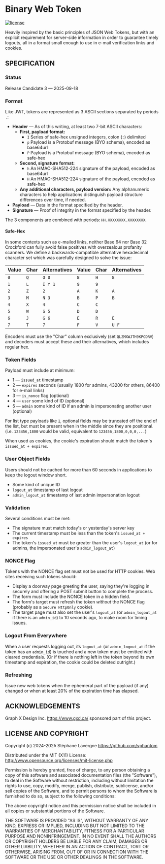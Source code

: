 # Binary Web Token

[![license](https://img.shields.io/github/license/vphantom/bwt.svg?style=plastic)]()

<!-- [![GitHub release](https://img.shields.io/github/release/vphantom/bwt.svg?style=plastic)]() -->

Heavily inspired by the basic principles of JSON Web Tokens, but with an explicit requirement for server-side information in order to guarantee timely logouts, all in a format small enough to use in e-mail verification links and cookies.

## SPECIFICATION

### Status

Release Candidate 3 — 2025-09-18

### Format

Like JWT, tokens are represented as 3 ASCII sections separated by periods `.`:

* **Header** — As of this writing, at least two 7-bit ASCII characters:
  * **First, payload format:**
    * `I` Series of safe-hex unsigned integers, colon (`:`) delimited
    * `p` Payload is a Protobuf message (BYO schema), encoded as base64url
    * `P` Payload is a Protobuf message (BYO schema), encoded as safe-hex
  * **Second, signature format:**
    * `h` An HMAC-SHA512-224 signature of the payload, encoded as base64url
    * `H` An HMAC-SHA512-224 signature of the payload, encoded as safe-hex
  * **Any additional characters, payload version:** Any alphanumeric characters to help applications distinguish payload structure differences over time, if needed.
* **Payload** — Data in the format specified by the header.
* **Signature** — Proof of integrity in the format specified by the header.

The 3 components are combined with periods: `HH.XXXXXXXX.XXXXXXXX`.

#### Safe-Hex

In some contexts such as e-mailed links, neither Base 64 nor Base 32 Crockford can fully avoid false positives with overzealous profanity scanners.  We define a backwards-compatible alternative hexadecimal character set which was carefully designed to solve the issue:

| Value | Char | Alternatives | Value | Char | Alternatives |
| ----- | ---- | ------------ | ----- | ---- | ------------ |
| `0`   | `Q`  | `O 0`        | `8`   | `H`  | `8`          |
| `1`   | `L`  | `I Y 1`      | `9`   | `9`  |              |
| `2`   | `Z`  | `2`          | `A`   | `K`  | `A`          |
| `3`   | `M`  | `N 3`        | `B`   | `P`  | `B`          |
| `4`   | `X`  | `4`          | `C`   | `C`  |              |
| `5`   | `W`  | `S 5`        | `D`   | `D`  |              |
| `6`   | `J`  | `G 6`        | `E`   | `R`  | `E`          |
| `7`   | `T`  | `7`          | `F`   | `V`  | `U F`        |

Encoders must use the "Char" column exclusively (set `QLZMXWJTH9KPCDRV`) and decoders must accept these and their alternatives, which includes regular hex.

### Token Fields

Payload must include at minimum:

* 1 — `issued_at` timestamp
* 2 — `expires` seconds (usually 1800 for admins, 43200 for others, 86400 for e-mail links)
* 3 — `is_nonce` flag (optional)
* 4 — `user` some kind of ID (optional)
* 5 — `admin` some kind of ID if an admin is impersonating another user (optional)

For list type payloads like `I`, optional fields may be truncated off the end of the list, but must be present when in the middle since they are positional. (i.e. `123456,1800` would be valid, equivalent to `123456,1800,0,0,0,...`)

When used as cookies, the cookie's expiration should match the token's `issued_at + expires`.

### User Object Fields

Users should not be cached for more than 60 seconds in applications to keep the logout window short.

* Some kind of unique ID
* `logout_at` timestamp of last logout
* `admin_logout_at` timestamp of last admin impersonation logout

### Validation

Several conditions must be met:

* The signature must match today's or yesterday's server key
* The current timestamp must be less than the token's `issued_at + expires`
* The token's `issued_at` must be greater than the user's `logout_at` (or for admins, the impersonated user's `admin_logout_at`)

### NONCE Flag

Tokens with the NONCE flag set must not be used for HTTP cookies.  Web sites receiving such tokens should:

* Display a doorway page greeting the user, saying they're logging in securely and offering a POST submit button to complete the process.
* The form must include the NONCE token in a hidden field.
* The form's target must refresh the token _without_ the NONCE flag (probably as a `Secure HttpOnly` cookie).
* The target page must also set the user's `logout_at` (or `admin_logout_at` if there is an `admin_id`) to 10 seconds ago, to make room for timing issues.

### Logout From Everywhere

When a user requests logging out, its `logout_at` (or `admin_logout_at` if the token has an `admin_id`) is touched and a new token must be emitted with cleared credentials.  (Or if there is nothing left in the token beyond its own timestamp and expiration, the cookie could be deleted outright.)

### Refreshing

Issue new web tokens when the ephemeral part of the payload (if any) changed or when at least 20% of the expiration time has elapsed.

## ACKNOWLEDGEMENTS

Graph X Design Inc. https://www.gxd.ca/ sponsored part of this project.

## LICENSE AND COPYRIGHT

Copyright (c) 2024-2025 Stéphane Lavergne <https://github.com/vphantom>

Distributed under the MIT (X11) License:
http://www.opensource.org/licenses/mit-license.php

Permission is hereby granted, free of charge, to any person obtaining a copy of this software and associated documentation files (the "Software"), to deal in the Software without restriction, including without limitation the rights to use, copy, modify, merge, publish, distribute, sublicense, and/or sell copies of the Software, and to permit persons to whom the Software is furnished to do so, subject to the following conditions:

The above copyright notice and this permission notice shall be included in all copies or substantial portions of the Software.

THE SOFTWARE IS PROVIDED "AS IS", WITHOUT WARRANTY OF ANY KIND, EXPRESS OR IMPLIED, INCLUDING BUT NOT LIMITED TO THE WARRANTIES OF MERCHANTABILITY, FITNESS FOR A PARTICULAR PURPOSE AND NONINFRINGEMENT. IN NO EVENT SHALL THE AUTHORS OR COPYRIGHT HOLDERS BE LIABLE FOR ANY CLAIM, DAMAGES OR OTHER LIABILITY, WHETHER IN AN ACTION OF CONTRACT, TORT OR OTHERWISE, ARISING FROM, OUT OF OR IN CONNECTION WITH THE SOFTWARE OR THE USE OR OTHER DEALINGS IN THE SOFTWARE.

